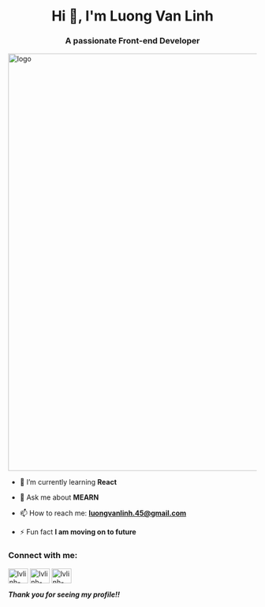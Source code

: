 <h1 align="center">Hi 👋, I'm Luong Van Linh</h1>
<h3 align="center">A passionate Front-end Developer</h3>

<!-- ![Master](https://static.ybox.vn/2018/2/26/1e97a24e-1adc-11e8-9758-2e995a9a3302.gif) -->
<img align="center" src="https://static.ybox.vn/2018/2/26/1e97a24e-1adc-11e8-9758-2e995a9a3302.gif" alt="logo"  width="846" />

<!-- - 🔭 I’m currently working on **Vexa Web App** -->

- 🌱 I’m currently learning **React**

- 💬 Ask me about **MEARN**

- 📫 How to reach me: **luongvanlinh.45@gmail.com**

- ⚡ Fun fact **I am moving on to future**

<h3 align="left">Connect with me:</h3>
<p align="left">
<a href="https://www.linkedin.com/in/linh-l%C6%B0%C6%A1ng-679ba9275/" target="blank"><img align="center" src="https://raw.githubusercontent.com/rahuldkjain/github-profile-readme-generator/master/src/images/icons/Social/linked-in-alt.svg" alt="lvlinh-linkedin" height="30" width="40" /></a>
<a href="https://www.instagram.com/charles.luong.1404/" target="blank"><img align="center" src="https://raw.githubusercontent.com/rahuldkjain/github-profile-readme-generator/master/src/images/icons/Social/instagram.svg" alt="lvlinh-ins" height="30" width="40" /></a>
<a href="https://www.facebook.com/linh.sama.50/" target="blank"><img align="center" src="https://www.svgrepo.com/show/475647/facebook-color.svg" alt="lvlinh-fb" height="30" width="40" /></a>
</p>

**_Thank you for seeing my profile!!_**
